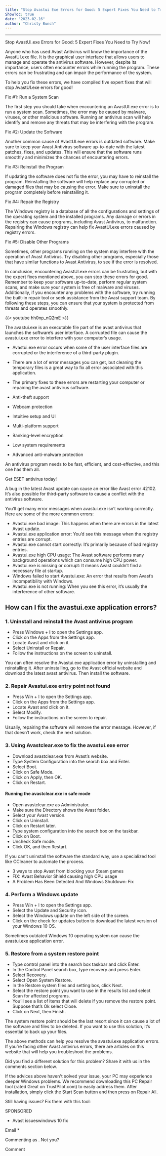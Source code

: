 ```yaml
---
title: "Stop Avastui Exe Errors for Good: 5 Expert Fixes You Need to Try Now!"
ShowToc: true 
date: "2023-02-16"
author: "Christy Bunch"
---
```

*****
Stop AvastUI.exe Errors for Good: 5 Expert Fixes You Need to Try Now!

Anyone who has used Avast Antivirus will know the importance of the AvastUI.exe file. It is the graphical user interface that allows users to manage and operate the antivirus software. However, despite its importance, users often encounter errors while running the program. These errors can be frustrating and can impair the performance of the system.

To help you fix these errors, we have compiled five expert fixes that will stop AvastUI.exe errors for good!

Fix #1: Run a System Scan

The first step you should take when encountering an AvastUI.exe error is to run a system scan. Sometimes, the error may be caused by malware, viruses, or other malicious software. Running an antivirus scan will help identify and remove any threats that may be interfering with the program.

Fix #2: Update the Software

Another common cause of AvastUI.exe errors is outdated software. Make sure to keep your Avast Antivirus software up-to-date with the latest patches, fixes, and updates. This will ensure that the software runs smoothly and minimizes the chances of encountering errors.

Fix #3: Reinstall the Program

If updating the software does not fix the error, you may have to reinstall the program. Reinstalling the software will help replace any corrupted or damaged files that may be causing the error. Make sure to uninstall the program completely before reinstalling it.

Fix #4: Repair the Registry

The Windows registry is a database of all the configurations and settings of the operating system and the installed programs. Any damage or errors in the registry can cause programs, including Avast Antivirus, to malfunction. Repairing the Windows registry can help fix AvastUI.exe errors caused by registry errors.

Fix #5: Disable Other Programs

Sometimes, other programs running on the system may interfere with the operation of Avast Antivirus. Try disabling other programs, especially those that have similar functions to Avast Antivirus, to see if the error is resolved.

In conclusion, encountering AvastUI.exe errors can be frustrating, but with the expert fixes mentioned above, you can stop these errors for good. Remember to keep your software up-to-date, perform regular system scans, and make sure your system is free of malware and viruses. Additionally, if you encounter any problems with the software, try running the built-in repair tool or seek assistance from the Avast support team. By following these steps, you can ensure that your system is protected from threats and operates smoothly.

{{< youtube hh0np_nQ2mE >}} 



The avastui.exe is an executable file part of the avast antivirus that launches the software’s user interface. A corrupted file can cause the avastui.exe error to interfere with your computer’s usage. 
 
- Avastui.exe error occurs when some of the user interface files are corrupted or the interference of a third-party plugin.
 - There are a lot of error messages you can get, but cleaning the temporary files is a great way to fix all error associated with this application.
 - The primary fixes to these errors are restarting your computer or repairing the avast antivirus software.

 
- Anti-theft support
 - Webcam protection
 - Intuitive setup and UI
 - Multi-platform support
 - Banking-level encryption
 - Low system requirements
 - Advanced anti-malware protection

 
An antivirus program needs to be fast, efficient, and cost-effective, and this one has them all.
 
 Get ESET antivirus today!

 
A bug in the latest Avast update can cause an error like Avast error 42102. It’s also possible for third-party software to cause a conflict with the antivirus software.
 
You’ll get many error messages when avastui.exe isn’t working correctly. Here are some of the more common errors:
 
- Avastui.exe bad image: This happens when there are errors in the latest Avast update.
 - Avastui.exe application error: You’d see this message when the registry entries are corrupt.
 - Avastui.exe cannot start correctly: It’s primarily because of bad registry entries.
 - Avastui.exe high CPU usage: The Avast software performs many background operations which can consume high CPU power.
 - Avastui.exe is missing or corrupt: It means Avast couldn’t find a necessary file at startup.
 - Windows failed to start Avastui.exe: An error that results from Avast’s incompatibility with Windows.
 - Avastui.exe is not running: When you see this error, it’s usually the interference of other software.

 
## How can I fix the avastui.exe application errors?
 
### 1. Uninstall and reinstall the Avast antivirus program
 
- Press Windows + I to open the Settings app.
 - Click on the Apps from the Settings app.
 - Locate Avast and click on it.
 - Select Uninstall or Repair.
 - Follow the instructions on the screen to uninstall.

 
You can often resolve the Avastui.exe application error by uninstalling and reinstalling it. After uninstalling, go to the Avast official website and download the latest avast antivirus. Then install the software.
 
### 2. Repair Avastui.exe entry point not found
 
- Press Win + I to open the Settings app.
 - Click on the Apps from the Settings app.
 - Locate Avast and click on it.
 - Select Modify.
 - Follow the instructions on the screen to repair.

 
Usually, repairing the software will remove the error message. However, if that doesn’t work, check the next solution.
 
### 3. Using Avastclear.exe to fix the avastui.exe error
 
- Download avastclear.exe from Avast’s website.
 - Type System Configuration into the search box and Enter.
 - Select Boot.
 - Click on Safe Mode.
 - Click on Apply, then OK.
 - Click on Restart.

 
#### Running the avastclear.exe in safe mode
 
- Open avastclear.exe as Administrator.
 - Make sure the Directory shows the Avast folder.
 - Select your Avast version.
 - Click on Uninstall.
 - Click on Restart later.
 - Type system configuration into the search box on the taskbar.
 - Click on Boot.
 - Uncheck Safe mode.
 - Click OK, and then Restart.

 
If you can’t uninstall the software the standard way, use a specialized tool like CCleaner to automate the process.
 
- 3 ways to stop Avast from blocking your Steam games
 - FIX: Avast Behavior Shield causing high CPU usage
 - A Problem Has Been Detected And Windows Shutdown: Fix

 
### 4. Perform a Windows update
 
- Press Win + I to open the Settings app.
 - Select the Update and Security icon.
 - Select the Windows update on the left side of the screen.
 - Click on the check for updates button to download the latest version of your Windows 10 OS.

 
Sometimes outdated Windows 10 operating system can cause the avastui.exe application error.
 
### 5. Restore from a system restore point
 
- Type control panel into the search box taskbar and click Enter.
 - In the Control Panel search box, type recovery and press Enter.
 - Select Recovery.
 - Select Open System Restore.
 - In the Restore system files and setting box, click Next.
 - Select the restore point you want to use in the results list and select Scan for affected programs.
 - You’ll see a list of items that will delete if you remove the restore point. Suppose that’s Ok select Close.
 - Click on Next, then Finish.

 
The system restore point should be the last resort since it can cause a lot of the software and files to be deleted. If you want to use this solution, it’s essential to back up your files.
 
The above methods can help you resolve the avastui.exe application errors. If you’re facing other Avast antivirus errors, there are articles on this website that will help you troubleshoot the problems.
 
Did you find a different solution for this problem? Share it with us in the comments section below.
 

 
If the advices above haven't solved your issue, your PC may experience deeper Windows problems. We recommend downloading this PC Repair tool (rated Great on TrustPilot.com) to easily address them. After installation, simply click the Start Scan button and then press on Repair All.
 
Still having issues? Fix them with this tool:
 
SPONSORED
 
- Avast issueswindows 10 fix

 
Email * 
 

Commenting as .
Not you?

 
Comment 





